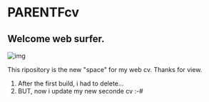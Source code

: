 # PARENTFcv
## Welcome web surfer.

![img](https://cdn.pixabay.com/photo/2018/09/16/10/16/job-3681036_960_720.jpg)

 This ripository is the new "space" for my web cv. Thanks for view.

  1. After the first build, i had to delete... 
  2.  BUT, now i update my new seconde cv :-#
